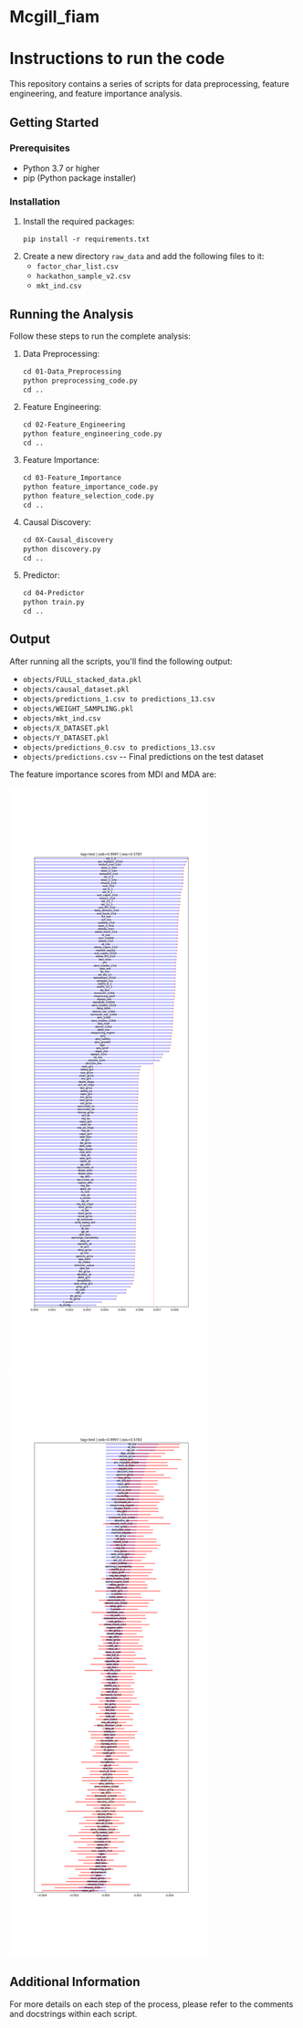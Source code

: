 # Mcgill_fiam

# Instructions to run the code

This repository contains a series of scripts for data preprocessing, feature engineering, and feature importance analysis.

## Getting Started

### Prerequisites

- Python 3.7 or higher
- pip (Python package installer)

### Installation

1. Install the required packages:
   ```
   pip install -r requirements.txt
   ```
2. Create a new directory `raw_data` and add the following files to it:
   - `factor_char_list.csv`
   - `hackathon_sample_v2.csv`
   - `mkt_ind.csv`

## Running the Analysis

Follow these steps to run the complete analysis:

1. Data Preprocessing:
   ```
   cd 01-Data_Preprocessing
   python preprocessing_code.py
   cd ..
   ```

2. Feature Engineering:
   ```
   cd 02-Feature_Engineering
   python feature_engineering_code.py
   cd ..
   ```

3. Feature Importance:
   ```
   cd 03-Feature_Importance
   python feature_importance_code.py
   python feature_selection_code.py
   cd ..
   ```
4. Causal Discovery:
   ```
   cd 0X-Causal_discovery
   python discovery.py
   cd ..
   ```
5. Predictor:
   ```
   cd 04-Predictor
   python train.py
   cd ..
   ```

## Output

After running all the scripts, you'll find the following output:

- `objects/FULL_stacked_data.pkl`
- `objects/causal_dataset.pkl`
- `objects/predictions_1.csv to predictions_13.csv`
- `objects/WEIGHT_SAMPLING.pkl`
- `objects/mkt_ind.csv`
- `objects/X_DATASET.pkl`
- `objects/Y_DATASET.pkl`
- `objects/predictions_0.csv to predictions_13.csv`
- `objects/predictions.csv` -- Final predictions on the test dataset

The feature importance scores from MDI and MDA are:

![MDI Feature Importance](03-Feature_Importance/featImportance_0MDI.png)
![MDA Feature Importance](03-Feature_Importance/featImportance_0MDA.png)


## Additional Information

For more details on each step of the process, please refer to the comments and docstrings within each script.


